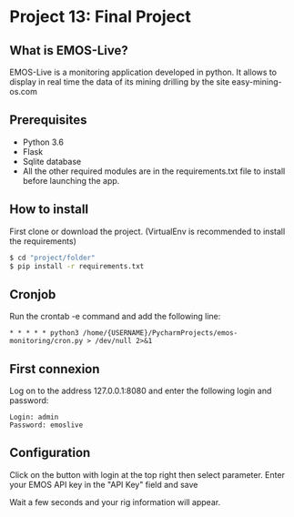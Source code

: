 # Project 13: Final Project

## What is EMOS-Live?
EMOS-Live is a monitoring application developed in python.
It allows to display in real time the data of its mining drilling by the site easy-mining-os.com

## Prerequisites

- Python 3.6
- Flask
- Sqlite database
- All the other required modules are in the requirements.txt file to install before launching the app.


## How to install

First clone or download the project.
(VirtualEnv is recommended to install the requirements)
```bash
$ cd "project/folder"
$ pip install -r requirements.txt
```
## Cronjob
Run the crontab -e command and add the following line:
```
* * * * * python3 /home/{USERNAME}/PycharmProjects/emos-monitoring/cron.py > /dev/null 2>&1
```

## First connexion
Log on to the address 127.0.0.1:8080 and enter the following login and password:
```
Login: admin
Password: emoslive
```

## Configuration
Click on the button with login at the top right then select parameter.
Enter your EMOS API key in the "API Key" field and save

Wait a few seconds and your rig information will appear.
